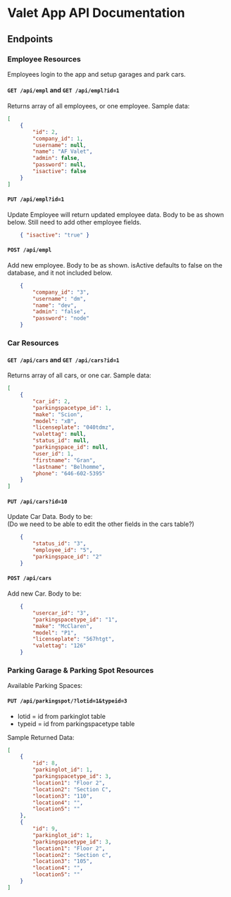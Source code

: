 # Valet App API Documentation

## Endpoints

### Employee Resources
Employees login to the app and setup garages and park cars.

#### `GET /api/empl` and `GET /api/empl?id=1`
Returns array of all employees, or one employee.  Sample data: 
````json
[
    {
        "id": 2,
        "company_id": 1,
        "username": null,
        "name": "AF Valet",
        "admin": false,
        "password": null,
        "isactive": false
    }
]
````

#### `PUT /api/empl?id=1`
Update Employee will return updated employee data.  Body to be as shown below.  Still need to add other employee fields.
```json
    { "isactive": "true" }
```

#### `POST /api/empl`
Add new employee.  Body to be as shown.  isActive defaults to false on the database, and it not included below.
```json
    {
        "company_id": "3",
        "username": "dm",
        "name": "dev",
        "admin": "false",
        "password": "node"
    }
```

### Car Resources
#### `GET /api/cars` and `GET /api/cars?id=1`
Returns array of all cars, or one car.  Sample data:
```json
[
    {
        "car_id": 2,
        "parkingspacetype_id": 1,
        "make": "Scion",
        "model": "xB",
        "licenseplate": "040tdmz",
        "valettag": null,
        "status_id": null,
        "parkingspace_id": null,
        "user_id": 1,
        "firstname": "Gran",
        "lastname": "Belhomme",
        "phone": "646-602-5395"
    }
]
```

#### `PUT /api/cars?id=10 `
Update Car Data.  Body to be:    
(Do we need to be able to edit the other fields in the cars table?)
```json
    {
        "status_id": "3",
        "employee_id": "5",      
        "parkingspace_id": "2"
    }
```

#### `POST /api/cars`
Add new Car.  Body to be:    

```json
    {
        "usercar_id": "3",
        "parkingspacetype_id": "1",
        "make": "McClaren",
        "model": "P1",
        "licenseplate": "567htgt",
        "valettag": "126"
    }
```

### Parking Garage & Parking Spot Resources
Available Parking Spaces:
#### `PUT /api/parkingspot/?lotid=1&typeid=3 `
- lotid = id from parkinglot table
- typeid = id from parkingspacetype table

Sample Returned Data:
```json
[
    {
        "id": 8,
        "parkinglot_id": 1,
        "parkingspacetype_id": 3,
        "location1": "Floor 2",
        "location2": "Section C",
        "location3": "110",
        "location4": "",
        "location5": ""
    },
    {
        "id": 9,
        "parkinglot_id": 1,
        "parkingspacetype_id": 3,
        "location1": "Floor 2",
        "location2": "Section c",
        "location3": "105",
        "location4": "",
        "location5": ""
    }
]
```